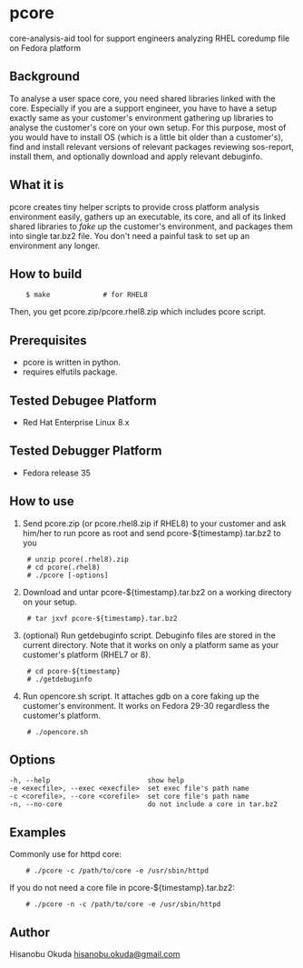 pcore
=====

core-analysis-aid tool for support engineers analyzing RHEL coredump file on Fedora platform

## Background

To analyse a user space core, you need shared libraries linked with the core. Especially if you are a support engineer, you have to have a setup exactly same as your customer's environment gathering up libraries to analyse the customer's core on your own setup. For this purpose, most of you would have to install OS (which is a little bit older than a customer's), find and install relevant versions of relevant packages reviewing sos-report, install them, and optionally download and apply relevant debuginfo.

## What it is

pcore creates tiny helper scripts to provide cross platform analysis environment easily, gathers up an executable, its core, and all of its linked shared libraries to *fake up* the customer's environment, and packages them into single tar.bz2 file. You don't need a painful task to set up an environment any longer.

## How to build

        $ make             # for RHEL8

Then, you get pcore.zip/pcore.rhel8.zip which includes pcore script.

## Prerequisites

* pcore is written in python.
* requires elfutils package.

## Tested Debugee Platform

* Red Hat Enterprise Linux 8.x

## Tested Debugger Platform

* Fedora release 35

## How to use

1. Send pcore.zip (or pcore.rhel8.zip if RHEL8) to your customer and ask him/her to run pcore as root and send pcore-${timestamp}.tar.bz2 to you

        # unzip pcore(.rhel8).zip
        # cd pcore(.rhel8)
        # ./pcore [-options]

2. Download and untar pcore-${timestamp}.tar.bz2 on a working directory on your setup.

        # tar jxvf pcore-${timestamp}.tar.bz2

3. (optional) Run getdebuginfo script. Debuginfo files are stored in the current directory. Note that it works on only a platform same as your customer's platform (RHEL7 or 8).

        # cd pcore-${timestamp}
        # ./getdebuginfo

4. Run opencore.sh script. It attaches gdb on a core faking up the customer's environment. It works on Fedora 29-30 regardless the customer's platform.

        # ./opencore.sh

## Options

    -h, --help                        show help
    -e <execfile>, --exec <execfile>  set exec file's path name
    -c <corefile>, --core <corefile>  set core file's path name
    -n, --no-core                     do not include a core in tar.bz2

## Examples

Commonly use for httpd core:

        # ./pcore -c /path/to/core -e /usr/sbin/httpd

If you do not need a core file in pcore-${timestamp}.tar.bz2:

        # ./pcore -n -c /path/to/core -e /usr/sbin/httpd

## Author

Hisanobu Okuda hisanobu.okuda@gmail.com

